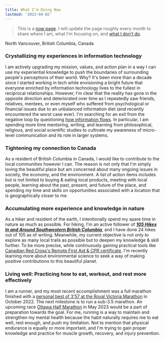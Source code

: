 ```yaml
---
title: What I'm Doing Now
lastmod: '2023-04-02'
---
```


> This is a [now page](https://nownownow.com/about). I will update the page roughly every month to share where I am, what I'm focusing on, and [what I don't do](/note/creating-now-page/).

<!-- <audio controls src="/audio/now.mp3"></audio> -->

<i class="fa fa-map-marker"></i> North Vancouver, British Columbia, Canada

### Crystallizing my experiences in information technology

I am actively upgrading my mission, values, and action plan in a way I can use my experiential knowledge to push the boundaries of surrounding people's perceptions of their world. Why? It's been more than a decade since I started working in tech while envisioning a bright future that everyone enriched by information technology lives to the fullest in reciprocal relationships. However, I'm clear that the reality has gone in the opposite direction and deteriorated over time as I repeatedly saw friends, relatives, mentees, or even myself who suffered from psychological or financial issues due to an unbalanced information diet (and recently encountered the worst case ever). I'm searching for an exit from the negative loop by questioning [how information flows](/note/how-information-flows/). In particular, I am spending more time mentoring, writing, and learning from philosophical, religious, and social scientific studies to cultivate my awareness of micro-level communication and its role in larger systems.

### Tightening my connection to Canada

As a resident of British Columbia in Canada, I would like to contribute to the local communities however I can. The reason is not only that I'm simply loving the beautiful place but am concerned about many ongoing issues in society, the economy, and the environment. A list of action items includes but is not limited to buying & eating local products, meeting with local people, learning about the past, present, and future of the place, and spending my time and skills on opportunities associated with a location that is geographically closer to me.

### Accumulating more experience and knowledge in nature

As a hiker and resident of the earth, I intentionally spend my spare time in nature as much as possible. For hiking, I'm an active follower of ***[105 Hikes In and Around Southwestern British Columbia](https://105hikes.com/book/)***, and I have done 24 hikes out of 105 as of writing. Meanwhile, my current objective is not only to explore as many local trails as possible but to deepen my knowledge & skill further. To be more precise, while continuously gaining practical tools like [Canadian Red Cross's Remote First Aid & CPR certificate](https://www.redcross.ca/training-and-certification/course-descriptions/first-aid-at-home-courses/wilderness-remote-first-aid-program), I'm recently learning more about environmental science to seek a way of making positive contributions to this beautiful planet.

### Living well: Practicing how to eat, workout, and rest more effectively

I am a runner, and my most recent accomplishment was a full marathon finished with a [personal best of 3'57 at the Royal Victoria Marathon](https://startlinetiming.com/en/races/2022/victoriamarathon/view/1007) in October 2022. The next milestone is to run a sub-3.5 marathon. An upcoming race [Ottawa Half Marathon](https://www.runottawa.ca/races-and-events/half-marathon) in May 2023 would be a part of preparation towards the goal. For me, running is a way to maintain and strengthen my mental health because the habit naturally requires me to eat well, rest enough, and push my limitation. Not to mention that physical endurance is equally or more important, and I'm trying to gain proper knowledge and practice for muscle growth, recovery, and injury prevention.
